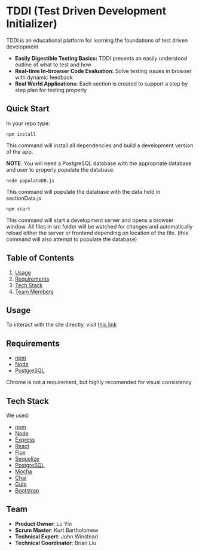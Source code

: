 # TDDI (Test Driven Development Initializer)

TDDI is an educational platform for learning the foundations of test driven development

* **Easily Digestible Testing Basics:** TDDI presents an easily understood outline of what to test and how
* **Real-time In-browser Code Evaluation:** Solve testing issues in browser with dynamic feedback
* **Real World Applications:** Each section is created to support a step by step plan for testing properly

## Quick Start

In your repo type:

```
npm install
```

This command will install all dependencies and build a development
version of the app.

**NOTE**: You will need a PostgreSQL database with the appropriate database and user to properly populate the database.

```
node populateDB.js
```

This command will populate the database with the data held in sectionData.js

```
npm start
```

This command will start a development server and opens a browser window. All files in src folder will be watched for changes and automatically reload either the server or frontend depending on location of the file. (this command will also attempt to populate the database)


## Table of Contents

1.  [Usage](#usage)
2.  [Requirements](#requirements)
3.  [Tech Stack](#tech-stack)
4.  [Team Members](#team)

## Usage

To interact with the site directly, visit [this link](https://tddi.herokuapp.com)

## Requirements

* [npm](https://www.npmjs.com/package/npm)
* [Node](https://nodejs.org/)
* [PostgreSQL](http://expressjs.com/)

Chrome is not a requirement, but highly recomended for visual consistency

## Tech Stack

We used: 
* [npm](https://www.npmjs.com/package/npm)
* [Node](https://nodejs.org/)
* [Express](http://expressjs.com/)
* [React](https://facebook.github.io/react/)
* [Flux](https://facebook.github.io/flux/)
* [Sequelize](docs.sequelizejs.com/)
* [PostgreSQL](www.postgresql.org/)
* [Mocha](mochajs.org/)
* [Chai](chaijs.com/)
* [Gulp](http://gulpjs.com/)
* [Bootstrap](getbootstrap.com/)


## Team

- __Product Owner__: Lu Yin
- __Scrum Master__: Kurt Bartholomew
- __Technical Expert__: John Winstead
- __Technical Coordinator__: Brian Liu
